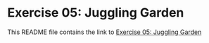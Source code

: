 # Exercise 05: Juggling Garden

This README file contains the link to [Exercise 05: Juggling Garden](https://danielcacatian.github.io/CART-253/exercises/exercise5/)
